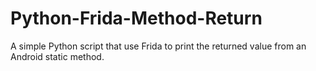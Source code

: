 # Python-Frida-Method-Return
A simple Python script that use Frida to print the returned value from an Android static method.

